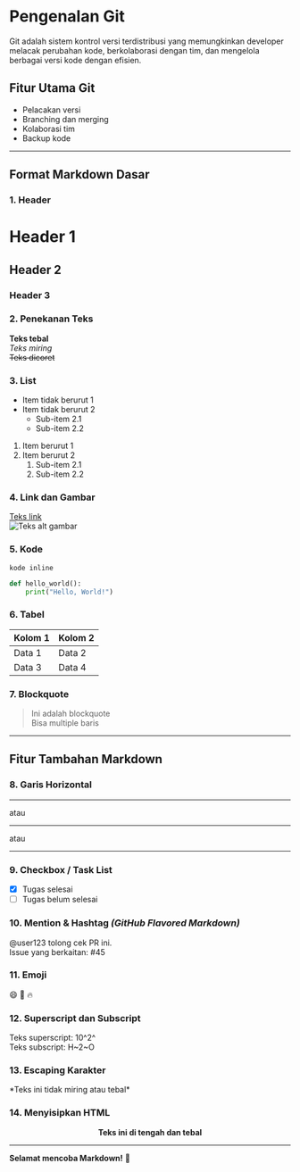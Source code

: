 # Pengenalan Git

Git adalah sistem kontrol versi terdistribusi yang memungkinkan developer melacak perubahan kode, berkolaborasi dengan tim, dan mengelola berbagai versi kode dengan efisien.

## Fitur Utama Git
- Pelacakan versi
- Branching dan merging
- Kolaborasi tim
- Backup kode

---

## Format Markdown Dasar

### 1. Header
# Header 1
## Header 2
### Header 3

### 2. Penekanan Teks
**Teks tebal**  
*Teks miring*  
~~Teks dicoret~~

### 3. List
- Item tidak berurut 1
- Item tidak berurut 2
  - Sub-item 2.1
  - Sub-item 2.2

1. Item berurut 1
2. Item berurut 2
   1. Sub-item 2.1
   2. Sub-item 2.2

### 4. Link dan Gambar
[Teks link](https://www.miomidev.com)  
![Teks alt gambar](url-gambar.jpg)

### 5. Kode
`kode inline`

```python
def hello_world():
    print("Hello, World!")
```

### 6. Tabel
| Kolom 1 | Kolom 2 |
|---------|---------|
| Data 1  | Data 2  |
| Data 3  | Data 4  |

### 7. Blockquote
> Ini adalah blockquote  
> Bisa multiple baris  

---

## Fitur Tambahan Markdown

### 8. Garis Horizontal  
---
atau  
***  
atau  
___  

### 9. Checkbox / Task List  
- [x] Tugas selesai  
- [ ] Tugas belum selesai  

### 10. Mention & Hashtag *(GitHub Flavored Markdown)*  
@user123 tolong cek PR ini.  
Issue yang berkaitan: #45  

### 11. Emoji  
:smile: :rocket: :fire:  

### 12. Superscript dan Subscript  
Teks superscript: 10^2^  
Teks subscript: H~2~O  

### 13. Escaping Karakter  
\*Teks ini tidak miring atau tebal\*  

### 14. Menyisipkan HTML  
<center><b>Teks ini di tengah dan tebal</b></center>

---

**Selamat mencoba Markdown!** 🚀